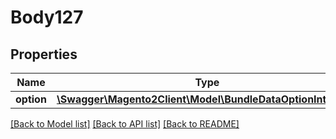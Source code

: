 # Body127

## Properties
Name | Type | Description | Notes
------------ | ------------- | ------------- | -------------
**option** | [**\Swagger\Magento2Client\Model\BundleDataOptionInterface**](BundleDataOptionInterface.md) |  | 

[[Back to Model list]](../README.md#documentation-for-models) [[Back to API list]](../README.md#documentation-for-api-endpoints) [[Back to README]](../README.md)


